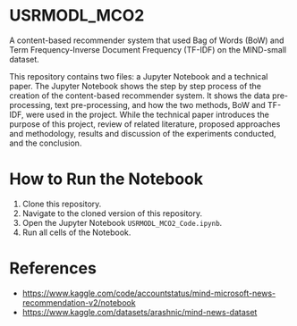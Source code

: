 # USRMODL_MCO2

A content-based recommender system that used Bag of Words (BoW) and Term Frequency-Inverse Document Frequency (TF-IDF) on the MIND-small dataset. 

This repository contains two files: a Jupyter Notebook and a technical paper. The Jupyter Notebook shows the step by step process of the creation of the content-based recommender system. It shows the data pre-processing, text pre-processing, and how the two methods, BoW and TF-IDF, were used in the project. While the technical paper introduces the purpose of this project, review of related literature, proposed approaches and methodology, results and discussion of the experiments conducted, and the conclusion.

# How to Run the Notebook
1. Clone this repository.
2. Navigate to the cloned version of this repository.
3. Open the Jupyter Notebook `USRMODL_MCO2_Code.ipynb`.
4. Run all cells of the Notebook.

# References
- https://www.kaggle.com/code/accountstatus/mind-microsoft-news-recommendation-v2/notebook
- https://www.kaggle.com/datasets/arashnic/mind-news-dataset
